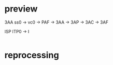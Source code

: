 
# preview

3AA
ss0 -> vc0 -> PAF -> 3AA -> 3AP
                         -> 3AC
                         -> 3AF

ISP
ITP0 -> I

```
```

# reprocessing